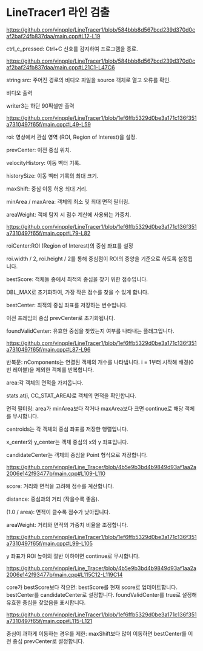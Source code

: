 # LineTracer1 라인 검출

https://github.com/vinpple/LineTracer1/blob/584bbb8d567bcd239d370d0caf2baf24fb837daa/main.cpp#L12-L19

ctrl_c_pressed: Ctrl+C 신호를 감지하여 프로그램을 종료.

https://github.com/vinpple/LineTracer1/blob/584bbb8d567bcd239d370d0caf2baf24fb837daa/main.cpp#L21C1-L47C6

string src: 주어진 경로의 비디오 파일을 source 객체로 열고 오류를 확인.

비디오 출력

writer3는 하단 90픽셀만 출력

https://github.com/vinpple/LineTracer1/blob/1ef6ffb5329d0be3a171c136f351a7310497f65f/main.cpp#L49-L59

roi: 영상에서 관심 영역 (ROI, Region of Interest)을 설정.

prevCenter: 이전 중심 위치.

velocityHistory: 이동 벡터 기록.

historySize: 이동 벡터 기록의 최대 크기.

maxShift: 중심 이동 허용 최대 거리.

minArea / maxArea: 객체의 최소 및 최대 면적 필터링.

areaWeight: 객체 탐지 시 점수 계산에 사용되는 가중치.

https://github.com/vinpple/LineTracer1/blob/1ef6ffb5329d0be3a171c136f351a7310497f65f/main.cpp#L79-L82

roiCenter:ROI (Region of Interest)의 중심 좌표를 설정

roi.width / 2, roi.height / 2를 통해 중심점이 ROI의 중앙을 기준으로 하도록 설정됩니다.

bestScore: 객체들 중에서 최적의 중심을 찾기 위한 점수입니다.

DBL_MAX로 초기화하여, 가장 작은 점수를 찾을 수 있게 합니다.

bestCenter: 최적의 중심 좌표를 저장하는 변수입니다.

이전 프레임의 중심 prevCenter로 초기화됩니다.

foundValidCenter: 유효한 중심을 찾았는지 여부를 나타내는 플래그입니다.

https://github.com/vinpple/LineTracer1/blob/1ef6ffb5329d0be3a171c136f351a7310497f65f/main.cpp#L87-L96

반복문: nComponents는 연결된 객체의 개수를 나타냅니다. i = 1부터 시작해 배경(0번 레이블)을 제외한 객체를 반복합니다.

area:각 객체의 면적을 가져옵니다.

stats.at<int>(i, CC_STAT_AREA)로 객체의 면적을 확인합니다.

면적 필터링: area가 minArea보다 작거나 maxArea보다 크면 continue로 해당 객체를 무시합니다.

centroids는 각 객체의 중심 좌표를 저장한 행렬입니다.

x_center와 y_center는 객체 중심의 x와 y 좌표입니다.

candidateCenter는 객체의 중심을 Point 형식으로 저장합니다.

https://github.com/vinpple/Line_Tracer/blob/4b5e9b3bd4b9849d93af1aa2a2006e142f93477b/main.cpp#L109-L110

score: 거리와 면적을 고려해 점수를 계산합니다.

distance: 중심과의 거리 (작을수록 좋음).

(1.0 / area): 면적이 클수록 점수가 낮아집니다.

areaWeight: 거리와 면적의 가중치 비율을 조정합니다.

https://github.com/vinpple/LineTracer1/blob/1ef6ffb5329d0be3a171c136f351a7310497f65f/main.cpp#L99-L105

y 좌표가 ROI 높이의 절반 이하이면 continue로 무시합니다.

https://github.com/vinpple/Line_Tracer/blob/4b5e9b3bd4b9849d93af1aa2a2006e142f93477b/main.cpp#L115C12-L119C14

core가 bestScore보다 작으면: bestScore를 현재 score로 업데이트합니다. bestCenter를 candidateCenter로 설정합니다. foundValidCenter를 true로 설정해 유효한 중심을 찾았음을 표시합니다.

https://github.com/vinpple/LineTracer1/blob/1ef6ffb5329d0be3a171c136f351a7310497f65f/main.cpp#L115-L121

중심이 과하게 이동하는 경우를 제한: maxShift보다 많이 이동하면 bestCenter를 이전 중심 prevCenter로 설정합니다.












